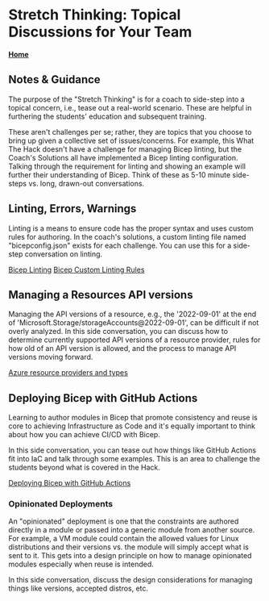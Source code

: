 # Stretch Thinking: Topical Discussions for Your Team

**[Home](./README.md)**

## Notes & Guidance

The purpose of the "Stretch Thinking" is for a coach to side-step into a topical concern, i.e., tease out a real-world scenario. These are helpful in furthering the students' education and subsequent training.  

These aren't challenges per se; rather, they are topics that you choose to bring up given a collective set of issues/concerns.  For example, this What The Hack doesn't have a challenge for managing Bicep linting, but the Coach's Solutions all have implemented a Bicep linting configuration.  Talking through the requirement for linting and showing an example will further their understanding of Bicep.  Think of these as 5-10 minute side-steps vs. long, drawn-out conversations.

## Linting, Errors, Warnings

Linting is a means to ensure code has the proper syntax and uses custom rules for authoring.  In the coach's solutions, a custom linting file named "bicepconfig.json" exists for each challenge.  You can use this for a side-step conversation on linting.

[Bicep Linting](https://learn.microsoft.com/en-us/azure/azure-resource-manager/bicep/linter)
[Bicep Custom Linting Rules](https://learn.microsoft.com/en-us/azure/azure-resource-manager/bicep/linter-rule-admin-username-should-not-be-literal)

## Managing a Resources API versions

Managing the API versions of a resource, e.g., the '2022-09-01' at the end of 'Microsoft.Storage/storageAccounts@2022-09-01', can be difficult if not overly analyzed.  In this side conversation, you can discuss how to determine currently supported API versions of a resource provider, rules for how old of an API version is allowed, and the process to manage API versions moving forward.

[Azure resource providers and types](https://learn.microsoft.com/en-us/azure/azure-resource-manager/management/resource-providers-and-types)

## Deploying Bicep with GitHub Actions

Learning to author modules in Bicep that promote consistency and reuse is core to achieving Infrastructure as Code and it's equally important to think about how you can achieve CI/CD with Bicep.

In this side conversation, you can tease out how things like GitHub Actions fit into IaC and talk through some examples. This is an area to challenge the students beyond what is covered in the Hack.

[Deploying Bicep with GitHub Actions](https://learn.microsoft.com/en-us/azure/azure-resource-manager/bicep/deploy-github-actions?tabs=userlevel%2CCLI)

### Opinionated Deployments

An "opinionated" deployment is one that the constraints are authored directly in a module or passed into a generic module from another source.  For example, a VM module could contain the allowed values for Linux distributions and their versions vs. the module will simply accept what is sent to it.  This gets into a design principle on how to manage opinionated modules especially when reuse is intended.

In this side conversation, discuss the design considerations for managing things like versions, accepted distros, etc.
